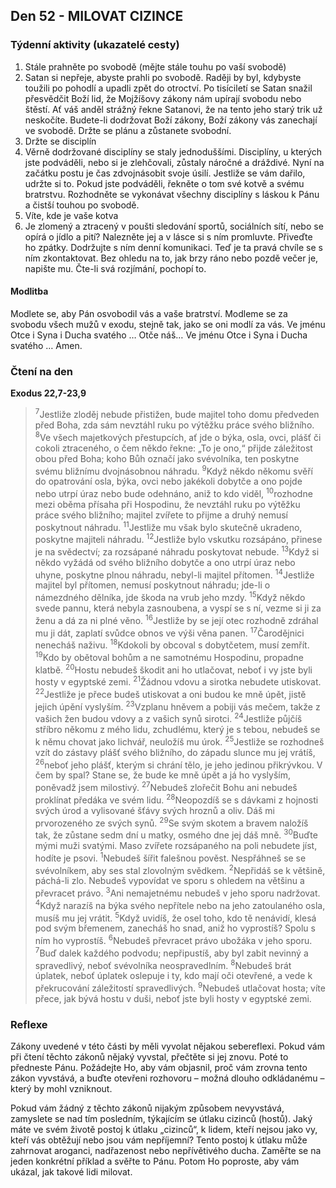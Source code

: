 ## Den 52 - MILOVAT CIZINCE

### Týdenní aktivity (ukazatelé cesty)

1. Stále prahněte po svobodě (mějte stále touhu po vaší svobodě)
1. Satan si nepřeje, abyste prahli po svobodě. Raději by byl, kdybyste toužili po pohodlí a upadli zpět do otroctví. Po tisíciletí se Satan snažil přesvědčit Boží lid, že Mojžíšovy zákony nám upírají svobodu nebo štěstí. Ať váš anděl strážný řekne Satanovi, že na tento jeho starý trik už neskočíte. Budete-li dodržovat Boží zákony, Boží zákony vás zanechají ve svobodě. Držte se plánu a zůstanete svobodní.
1. Držte se disciplín
1. Věrně dodržované disciplíny se staly jednoduššími. Disciplíny, u kterých jste podváděli, nebo si je zlehčovali, zůstaly náročné a dráždivé. Nyní na začátku postu je čas zdvojnásobit svoje úsilí. Jestliže se vám dařilo, udržte si to. Pokud jste podváděli, řekněte o tom své kotvě a svému bratrstvu. Rozhodněte se vykonávat všechny disciplíny s láskou k Pánu a čistší touhou po svobodě.
1. Víte, kde je vaše kotva
1. Je zlomený a ztracený v poušti sledování sportů, sociálních sítí, nebo se opírá o jídlo a pití? Nalezněte jej a v lásce si s ním promluvte. Přiveďte ho zpátky. Dodržujte s ním denní komunikaci. Teď je ta pravá chvíle se s ním zkontaktovat. Bez ohledu na to, jak brzy ráno nebo pozdě večer je, napište mu. Čte-li svá rozjímání, pochopí to.

#### Modlitba

Modlete se, aby Pán osvobodil vás a vaše bratrství.
Modleme se za svobodu všech mužů v exodu, stejně tak, jako se oni modlí za vás.
Ve jménu Otce i Syna i Ducha svatého … Otče náš… Ve jménu Otce i Syna i Ducha svatého … Amen.

### Čtení na den

**Exodus 22,7-23,9**

> <sup>7</sup>Jestliže zloděj nebude přistižen, bude majitel toho domu předveden před Boha, zda sám nevztáhl ruku po výtěžku práce svého bližního.
> <sup>8</sup>Ve všech majetkových přestupcích, ať jde o býka, osla, ovci, plášť či cokoli ztraceného, o čem někdo řekne: „To je ono,“ přijde záležitost obou před Boha; koho Bůh označí jako svévolníka, ten poskytne svému bližnímu dvojnásobnou náhradu.
> <sup>9</sup>Když někdo někomu svěří do opatrování osla, býka, ovci nebo jakékoli dobytče a ono pojde nebo utrpí úraz nebo bude odehnáno, aniž to kdo viděl,
> <sup>10</sup>rozhodne mezi oběma přísaha při Hospodinu, že nevztáhl ruku po výtěžku práce svého bližního; majitel zvířete to přijme a druhý nemusí poskytnout náhradu.
> <sup>11</sup>Jestliže mu však bylo skutečně ukradeno, poskytne majiteli náhradu.
> <sup>12</sup>Jestliže bylo vskutku rozsápáno, přinese je na svědectví; za rozsápané náhradu poskytovat nebude.
> <sup>13</sup>Když si někdo vyžádá od svého bližního dobytče a ono utrpí úraz nebo uhyne, poskytne plnou náhradu, nebyl-li majitel přítomen.
> <sup>14</sup>Jestliže majitel byl přítomen, nemusí poskytnout náhradu; jde-li o námezdného dělníka, jde škoda na vrub jeho mzdy.
> <sup>15</sup>Když někdo svede pannu, která nebyla zasnoubena, a vyspí se s ní, vezme si ji za ženu a dá za ni plné věno.
> <sup>16</sup>Jestliže by se její otec rozhodně zdráhal mu ji dát, zaplatí svůdce obnos ve výši věna panen.
> <sup>17</sup>Čarodějnici nenecháš naživu.
> <sup>18</sup>Kdokoli by obcoval s dobytčetem, musí zemřít.
> <sup>19</sup>Kdo by obětoval bohům a ne samotnému Hospodinu, propadne klatbě.
> <sup>20</sup>Hostu nebudeš škodit ani ho utlačovat, neboť i vy jste byli hosty v egyptské zemi.
> <sup>21</sup>Žádnou vdovu a sirotka nebudete utiskovat.
> <sup>22</sup>Jestliže je přece budeš utiskovat a oni budou ke mně úpět, jistě jejich úpění vyslyším.
> <sup>23</sup>Vzplanu hněvem a pobiji vás mečem, takže z vašich žen budou vdovy a z vašich synů sirotci.
> <sup>24</sup>Jestliže půjčíš stříbro někomu z mého lidu, zchudlému, který je s tebou, nebudeš se k němu chovat jako lichvář, neuložíš mu úrok.
> <sup>25</sup>Jestliže se rozhodneš vzít do zástavy plášť svého bližního, do západu slunce mu jej vrátíš,
> <sup>26</sup>neboť jeho plášť, kterým si chrání tělo, je jeho jedinou přikrývkou. V čem by spal? Stane se, že bude ke mně úpět a já ho vyslyším, poněvadž jsem milostivý.
> <sup>27</sup>Nebudeš zlořečit Bohu ani nebudeš proklínat předáka ve svém lidu.
> <sup>28</sup>Neopozdíš se s dávkami z hojnosti svých úrod a vylisované šťávy svých hroznů a oliv. Dáš mi prvorozeného ze svých synů.
> <sup>29</sup>Se svým skotem a bravem naložíš tak, že zůstane sedm dní u matky, osmého dne jej dáš mně.
> <sup>30</sup>Buďte mými muži svatými. Maso zvířete rozsápaného na poli nebudete jíst, hodíte je psovi.
> <sup>1</sup>Nebudeš šířit falešnou pověst. Nespřáhneš se se svévolníkem, aby ses stal zlovolným svědkem.
> <sup>2</sup>Nepřidáš se k většině, páchá-li zlo. Nebudeš vypovídat ve sporu s ohledem na většinu a převracet právo.
> <sup>3</sup>Ani nemajetnému nebudeš v jeho sporu nadržovat.
> <sup>4</sup>Když narazíš na býka svého nepřítele nebo na jeho zatoulaného osla, musíš mu jej vrátit.
> <sup>5</sup>Když uvidíš, že osel toho, kdo tě nenávidí, klesá pod svým břemenem, zanecháš ho snad, aniž ho vyprostíš? Spolu s ním ho vyprostíš.
> <sup>6</sup>Nebudeš převracet právo ubožáka v jeho sporu.
> <sup>7</sup>Buď dalek každého podvodu; nepřipustíš, aby byl zabit nevinný a spravedlivý, neboť svévolníka neospravedlním.
> <sup>8</sup>Nebudeš brát úplatek, neboť úplatek oslepuje i ty, kdo mají oči otevřené, a vede k překrucování záležitostí spravedlivých.
> <sup>9</sup>Nebudeš utlačovat hosta; víte přece, jak bývá hostu v duši, neboť jste byli hosty v egyptské zemi.

### Reflexe

Zákony uvedené v této části by měli vyvolat nějakou sebereflexi. Pokud vám při čtení těchto zákonů nějaký
vyvstal, přečtěte si jej znovu. Poté to předneste Pánu. Požádejte Ho, aby vám objasnil, proč vám zrovna tento
zákon vyvstává, a buďte otevřeni rozhovoru – možná dlouho odkládanému – který by mohl vzniknout.

Pokud vám žádný z těchto zákonů nijakým způsobem nevyvstává, zamyslete se nad tím posledním, týkajícím
se útlaku cizinců (hostů). Jaký máte ve svém životě postoj k útlaku „cizinců“, k lidem, kteří nejsou jako vy,
kteří vás obtěžují nebo jsou vám nepříjemní? Tento postoj k útlaku může zahrnovat aroganci, nadřazenost
nebo nepřívětivého ducha. Zaměřte se na jeden konkrétní příklad a svěřte to Pánu. Potom Ho poproste, aby
vám ukázal, jak takové lidi milovat.
